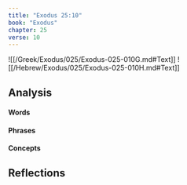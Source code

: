 ```yaml
---
title: "Exodus 25:10"
book: "Exodus"
chapter: 25
verse: 10
---
```

![[/Greek/Exodus/025/Exodus-025-010G.md#Text]]
![[/Hebrew/Exodus/025/Exodus-025-010H.md#Text]]

## Analysis

#### Words

#### Phrases

#### Concepts

## Reflections
